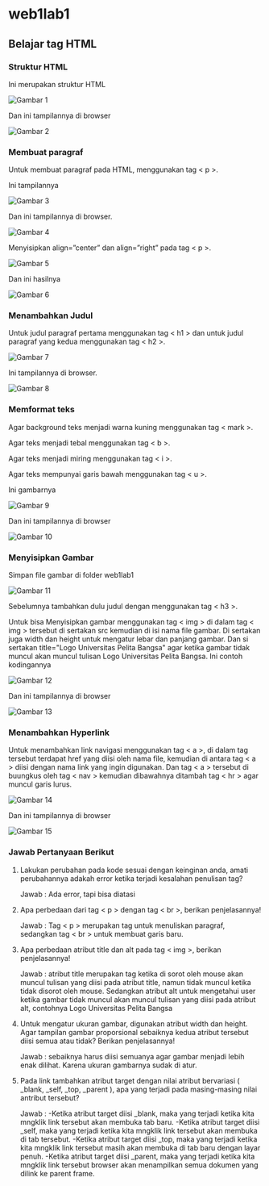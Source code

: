 # web1lab1
## Belajar tag HTML

### Struktur HTML
Ini merupakan struktur HTML

![Gambar 1](screenshot/ss11.PNG)

Dan ini tampilannya di browser

![Gambar 2](screenshot/ss12.PNG)

### Membuat paragraf
Untuk membuat paragraf pada HTML, menggunakan tag < p >.

Ini tampilannya

![Gambar 3](screenshot/ss21.PNG)

Dan ini tampilannya di browser.

![Gambar 4](screenshot/ss22.PNG)

Menyisipkan align=”center” dan align=”right” pada tag < p >.

![Gambar 5](screenshot/ss31.PNG)

Dan ini hasilnya

![Gambar 6](screenshot/ss32.PNG)

### Menambahkan Judul
Untuk judul paragraf pertama menggunakan tag < h1 > dan untuk judul paragraf yang kedua menggunakan tag < h2 >.

![Gambar 7](screenshot/ss41.PNG)

Ini tampilannya di browser.

![Gambar 8](screenshot/ss42.PNG)

### Memformat teks
Agar background teks menjadi warna kuning menggunakan tag < mark >.

Agar teks menjadi tebal menggunakan tag < b >.

Agar teks menjadi miring menggunakan tag < i >.

Agar teks mempunyai garis bawah menggunakan tag < u >.

Ini gambarnya

![Gambar 9](screenshot/ss51.PNG)

Dan ini tampilannya di browser

![Gambar 10](screenshot/ss52.PNG)

###  Menyisipkan Gambar
Simpan file gambar di folder web1lab1

![Gambar 11](screenshot/ss61.PNG)

Sebelumnya tambahkan dulu judul dengan menggunakan tag < h3 >.

Untuk bisa Menyisipkan gambar menggunakan tag < img >
di dalam tag < img > tersebut di sertakan src kemudian di isi nama file gambar.
Di sertakan juga width dan height untuk mengatur lebar dan panjang gambar.
Dan si sertakan title="Logo Universitas Pelita Bangsa" agar ketika gambar tidak muncul akan muncul tulisan Logo Universitas Pelita Bangsa.
Ini contoh kodingannya

![Gambar 12](screenshot/ss62.PNG)

Dan ini tampilannya di browser

![Gambar 13](screenshot/ss63.PNG)

### Menambahkan Hyperlink
Untuk menambahkan link navigasi menggunakan tag < a >,
di dalam tag tersebut terdapat href yang diisi oleh nama file, kemudian di antara tag < a > diisi dengan nama link yang ingin digunakan. Dan tag < a > tersebut di buungkus oleh tag < nav > kemudian dibawahnya ditambah tag < hr > agar muncul garis lurus.

![Gambar 14](screenshot/ss71.PNG)

Dan ini tampilannya di browser

![Gambar 15](screenshot/ss72.PNG)

### Jawab Pertanyaan Berikut
1. Lakukan perubahan pada kode sesuai dengan keinginan anda, amati perubahannya adakah
   error ketika terjadi kesalahan penulisan tag?

   Jawab : Ada error, tapi bisa diatasi

2. Apa perbedaan dari tag < p > dengan tag < br >, berikan penjelasannya!

    Jawab : Tag < p > merupakan tag untuk menuliskan paragraf, sedangkan tag < br > untuk membuat garis baru.

3. Apa perbedaan atribut title dan alt pada tag < img >, berikan penjelasannya!

    Jawab : atribut title merupakan tag ketika di sorot oleh mouse akan muncul tulisan yang diisi pada atribut title, namun tidak muncul ketika tidak disorot oleh mouse.
    Sedangkan atribut alt untuk mengetahui user ketika gambar tidak muncul akan muncul tulisan yang diisi pada atribut alt, contohnya Logo Universitas Pelita Bangsa
4. Untuk mengatur ukuran gambar, digunakan atribut width dan height. Agar tampilan gambar
    proporsional sebaiknya kedua atribut tersebut diisi semua atau tidak? Berikan penjelasannya!

    Jawab : sebaiknya harus diisi semuanya agar gambar menjadi lebih enak dilihat. Karena ukuran gambarnya sudak di atur.
5. Pada link tambahkan atribut target dengan nilai atribut bervariasi ( _blank, _self, _top,
    _parent ), apa yang terjadi pada masing-masing nilai antribut tersebut?

    Jawab :
    -Ketika atribut target diisi _blank, maka yang terjadi ketika kita mngklik link tersebut akan membuka tab baru.
    -Ketika atribut target diisi _self,  maka yang terjadi ketika kita mngklik link tersebut akan membuka di tab tersebut.
    -Ketika atribut target diisi _top,  maka yang terjadi ketika kita mngklik link tersebut masih akan membuka di tab baru dengan  layar penuh.
    -Ketika atribut target diisi _parent,  maka yang terjadi ketika kita mngklik link tersebut browser akan menampilkan semua dokumen yang dilink ke parent frame.
